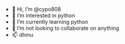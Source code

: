 - 👋 Hi, I’m @cypo808
- 👀 I’m interested in python
- 🌱 I’m currently learning python
- 💞️ I’m not looking to collaborate on anything
- 📫 dhmu

<!---
cypo808/cypo808 is a ✨ special ✨ repository because its `README.md` (this file) appears on your GitHub profile.
You can click the Preview link to take a look at your changes.
--->
